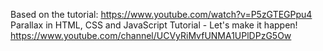 Based on the tutorial:
https://www.youtube.com/watch?v=P5zGTEGPpu4
Parallax in HTML, CSS and JavaScript Tutorial - Let's make it happen!
https://www.youtube.com/channel/UCVyRiMvfUNMA1UPlDPzG5Ow